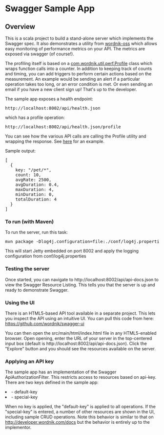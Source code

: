 # Swagger Sample App

## Overview
This is a scala project to build a stand-alone server which implements the Swagger spec.  It also demonstrates
a utility from [wordnik-oss](https://github.com/wordnik/wordnik-oss) which allows easy monitoring of performance metrics on your API.  The
metrics are exposed via swagger (of course!).

The profiling itself is based on a [com.wordnik.util.perf.Profile](https://github.com/wordnik/wordnik-oss/blob/master/modules/common-utils/src/main/scala/com/wordnik/util/perf/Profile.scala) class
which wraps function calls into a counter.  In addition to keeping track of counts and timing, you can add 
triggers to perform certain actions based on the measurement.  An example would be sending an alert if a particular
operation takes too long, or an error condition is met.  Or even sending an email if you have a new client sign up!  That's
up to the developer.

The sample app exposes a health endpoint:

<pre>
http://localhost:8002/api/health.json
</pre>

which has a profile operation:

<pre>
http://localhost:8002/api/health.json/profile
</pre>

You can see how the various API calls are calling the Profile utility and wrapping the response.  See [here](https://github.com/wordnik/swagger-core/blob/master/samples/scala-jaxrs-apm/src/main/scala/com/wordnik/swagger/sample/resource/PetResource.scala#L50) for an example.

Sample output:
<pre>
[
  {
    key: "/pet/*",
    count: 10,
    avgRate: 2500,
    avgDuration: 0.4,
    maxDuration: 4,
    minDuration: 0,
    totalDuration: 4
  }
]
</pre>

### To run (with Maven)
To run the server, run this task:
<pre>
mvn package -Dlog4j.configuration=file:./conf/log4j.properties jetty:run
</pre>

This will start Jetty embedded on port 8002 and apply the logging configuration from conf/log4j.properties

### Testing the server
Once started, you can navigate to http://localhost:8002/api/api-docs.json to view the Swagger Resource Listing.
This tells you that the server is up and ready to demonstrate Swagger.

### Using the UI
There is an HTML5-based API tool available in a separate project.  This lets you inspect the API using an 
intuitive UI.  You can pull this code from here:  https://github.com/wordnik/swagger-ui

You can then open the src/main/html/index.html file in any HTML5-enabled browser.  Open opening, enter the
URL of your server in the top-centered input box (default is http://localhost:8002/api/api-docs.json).  Click the "Explore" 
button and you should see the resources available on the server.

### Applying an API key
The sample app has an implementation of the Swagger ApiAuthorizationFilter.  This restricts access to resources
based on api-key.  There are two keys defined in the sample app:

<li>- default-key</li>

<li>- special-key</li>

When no key is applied, the "default-key" is applied to all operations.  If the "special-key" is entered, a
number of other resources are shown in the UI, including sample CRUD operations.  Note this behavior is similar
to that on http://developer.wordnik.com/docs but the behavior is entirely up to the implementor.